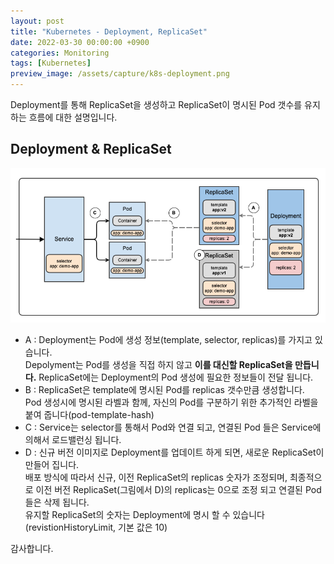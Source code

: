 ```yaml
---
layout: post
title: "Kubernetes - Deployment, ReplicaSet"
date: 2022-03-30 00:00:00 +0900
categories: Monitoring
tags: [Kubernetes]
preview_image: /assets/capture/k8s-deployment.png
---
```


Deployment를 통해 ReplicaSet을 생성하고 ReplicaSet이 명시된 Pod 갯수를 유지하는 흐름에 대한 설명입니다.

## Deployment & ReplicaSet

![kubernetes-deployment](/assets/capture/k8s-deployment.png)

- A : Deployment는 Pod에 생성 정보(template, selector, replicas)를 가지고 있습니다.  
Depolyment는 Pod를 생성을 직접 하지 않고 __이를 대신할 ReplicaSet을 만듭니다.__ ReplicaSet에는 Deployment의 Pod 생성에 필요한 정보들이 전달 됩니다.
- B : ReplicaSet은 template에 명시된 Pod를 replicas 갯수만큼 생성합니다.  
Pod 생성시에 명시된 라벨과 함께, 자신의 Pod를 구분하기 위한 추가적인 라벨을 붙여 줍니다(pod-template-hash)
- C : Service는 selector를 통해서 Pod와 연결 되고, 연결된 Pod 들은 Service에 의해서 로드밸런싱 됩니다.
- D : 신규 버전 이미지로 Deployment를 업데이트 하게 되면, 새로운 ReplicaSet이 만들어 집니다.  
배포 방식에 따라서 신규, 이전 ReplicaSet의 replicas 숫자가 조정되며, 최종적으로 이전 버전 ReplicaSet(그림에서 D)의 replicas는 0으로 조정 되고 연결된 Pod들은 삭제 됩니다.  
유지할 ReplicaSet의 숫자는 Deployment에 명시 할 수 있습니다(revistionHistoryLimit, 기본 값은 10)

감사합니다.